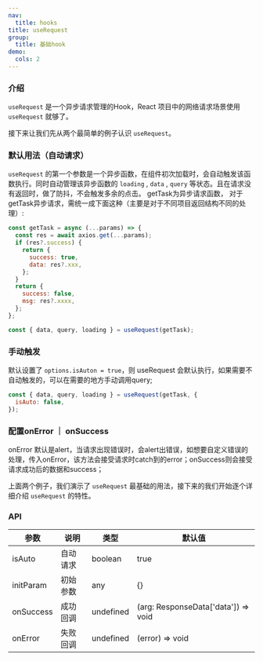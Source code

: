 ```yaml
---
nav:
  title: hooks
title: useRequest
group:
  title: 基础hook
demo:
  cols: 2
---
```


### 介绍

`useRequest` 是一个异步请求管理的Hook，React 项目中的网络请求场景使用 `useRequest` 就够了。

接下来让我们先从两个最简单的例子认识 `useRequest`。

### 默认用法（自动请求）

`useRequest` 的第一个参数是一个异步函数，在组件初次加载时，会自动触发该函数执行。同时自动管理该异步函数的 `loading` , `data` , `query` 等状态。且在请求没有返回时，做了防抖，不会触发多余的点击。
getTask为异步请求函数， 对于getTask异步请求，需统一成下面这种（主要是对于不同项目返回结构不同的处理）:

```js
const getTask = async (...params) => {
  const res = await axios.get(...params);
  if (res?.success) {
    return {
      success: true,
      data: res?.xxx,
    };
  }
  return {
    success: false,
    msg: res?.xxxx,
  };
};

const { data, query, loading } = useRequest(getTask);
```

<code src="./demo/default.tsx"></code>

### 手动触发

默认设置了 `options.isAuton = true`，则 useRequest 会默认执行，如果需要不自动触发的，可以在需要的地方手动调用query;

```js
const { data, query, loading } = useRequest(getTask, {
  isAuto: false,
});
```

<code src="./demo/manual.tsx"></code>

### 配置onError ｜ onSuccess

onError 默认是alert，当请求出现错误时，会alert出错误，如想要自定义错误的处理，传入onError，该方法会接受请求时catch到的error；onSuccess则会接受请求成功后的数据和success；

<code src="./demo/callback.tsx"></code>
上面两个例子，我们演示了 `useRequest` 最基础的用法，接下来的我们开始逐个详细介绍 `useRequest` 的特性。

### API

| 参数      | 说明     | 类型      | 默认值                              |
| --------- | -------- | --------- | ----------------------------------- |
| isAuto    | 自动请求 | boolean   | true                                |
| initParam | 初始参数 | any       | {}                                  |
| onSuccess | 成功回调 | undefined | (arg: ResponseData['data']) => void |
| onError   | 失败回调 | undefined | (error) => void                     |
